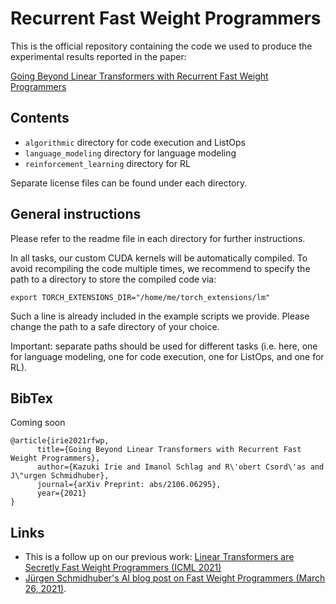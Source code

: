 # Recurrent Fast Weight Programmers

This is the official repository containing the code we used to produce the experimental results reported in the paper:

[Going Beyond Linear Transformers with Recurrent Fast Weight Programmers](https://arxiv.org/abs/2106.06295)

## Contents

* `algorithmic` directory for code execution and ListOps
* `language_modeling` directory for language modeling
* `reinforcement_learning` directory for RL

Separate license files can be found under each directory.

## General instructions
Please refer to the readme file in each directory for further instructions.

In all tasks, our custom CUDA kernels will be automatically compiled.
To avoid recompiling the code multiple times, we recommend to specify the path to a directory to store the compiled code via:
```
export TORCH_EXTENSIONS_DIR="/home/me/torch_extensions/lm"
```
Such a line is already included in the example scripts we provide. Please change the path to a safe directory of your choice.

Important: separate paths should be used for different tasks (i.e. here, one for language modeling, one for code execution, one for ListOps, and one for RL).

## BibTex
Coming soon
```
@article{irie2021rfwp,
      title={Going Beyond Linear Transformers with Recurrent Fast Weight Programmers}, 
      author={Kazuki Irie and Imanol Schlag and R\'obert Csord\'as and J\"urgen Schmidhuber},
      journal={arXiv Preprint: abs/2106.06295},
      year={2021}
}
```

## Links
* This is a follow up on our previous work: [Linear Transformers are Secretly Fast Weight Programmers (ICML 2021)](https://arxiv.org/abs/2102.11174)
* [Jürgen Schmidhuber's AI blog post on Fast Weight Programmers (March 26, 2021)](https://people.idsia.ch/~juergen/fast-weight-programmer-1991-transformer.html).

